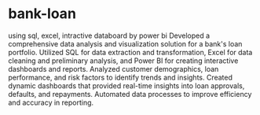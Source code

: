 # bank-loan
using sql, excel, intractive databoard by power bi
Developed a comprehensive data analysis and visualization solution for a bank's loan portfolio. Utilized SQL for data extraction and transformation, Excel for data cleaning and preliminary analysis, and Power BI for creating interactive dashboards and reports. Analyzed customer demographics, loan performance, and risk factors to identify trends and insights. Created dynamic dashboards that provided real-time insights into loan approvals, defaults, and repayments. Automated data processes to improve efficiency and accuracy in reporting.
